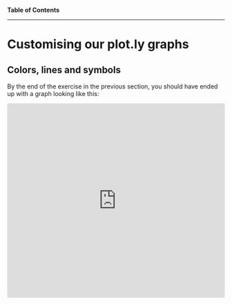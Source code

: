 **Table of Contents**
<!-- toc -->
---

# Customising our plot.ly graphs

## Colors, lines and symbols

By the end of the exercise in the previous section, you should have ended up with a graph looking like this:

<iframe width="100%" height="450" frameborder="0" scrolling="no" src="https://plot.ly/~research.bazaar/38.embed"></iframe>

